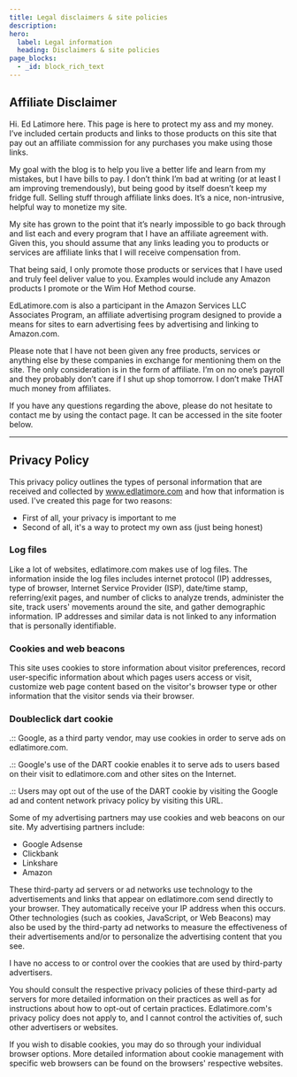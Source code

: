 ```yaml
---
title: Legal disclaimers & site policies
description:
hero:
  label: Legal information
  heading: Disclaimers & site policies
page_blocks:
  - _id: block_rich_text
---
```


## Affiliate Disclaimer

Hi. Ed Latimore here. This page is here to protect my ass and my money. I’ve included certain products and links to those products on this site that pay out an affiliate commission for any purchases you make using those links.

My goal with the blog is to help you live a better life and learn from my mistakes, but I have bills to pay. I don’t think I’m bad at writing (or at least I am improving tremendously), but being good by itself doesn’t keep my fridge full. Selling stuff through affiliate links does. It’s a nice, non-intrusive, helpful way to monetize my site.

My site has grown to the point that it’s nearly impossible to go back through and list each and every program that I have an affiliate agreement with. Given this, you should assume that any links leading you to products or services are affiliate links that I will receive compensation from.

That being said, I only promote those products or services that I have used and truly feel deliver value to you. Examples would include any Amazon products I promote or the Wim Hof Method course.

EdLatimore.com is also a participant in the Amazon Services LLC Associates Program, an affiliate advertising program designed to provide a means for sites to earn advertising fees by advertising and linking to Amazon.com.

Please note that I have not been given any free products, services or anything else by these companies in exchange for mentioning them on the site. The only consideration is in the form of affiliate. I’m on no one’s payroll and they probably don’t care if I shut up shop tomorrow. I don’t make THAT much money from affiliates.

If you have any questions regarding the above, please do not hesitate to contact me by using the contact page. It can be accessed in the site footer below.

---

## Privacy Policy

This privacy policy outlines the types of personal information that are received and collected by www.edlatimore.com and how that information is used. I've created this page for two reasons:

* First of all, your privacy is important to me
* Second of all, it's a way to protect my own ass (just being honest)

### Log files

Like a lot of websites, edlatimore.com makes use of log files. The information inside the log files includes internet protocol (IP) addresses, type of browser, Internet Service Provider (ISP), date/time stamp, referring/exit pages, and number of clicks to analyze trends, administer the site, track users' movements around the site, and gather demographic information. IP addresses and similar data is not linked to any information that is personally identifiable.

### Cookies and web beacons

This site uses cookies to store information about visitor preferences, record user-specific information about which pages users access or visit, customize web page content based on the visitor's browser type or other information that the visitor sends via their browser.

### Doubleclick dart cookie

.:: Google, as a third party vendor, may use cookies in order to serve ads on edlatimore.com.

.:: Google's use of the DART cookie enables it to serve ads to users based on their visit to edlatimore.com and other sites on the Internet.

.:: Users may opt out of the use of the DART cookie by visiting the Google ad and content network privacy policy by visiting this URL.

Some of my advertising partners may use cookies and web beacons on our site. My advertising partners include:

* Google Adsense
* Clickbank
* Linkshare
* Amazon

These third-party ad servers or ad networks use technology to the advertisements and links that appear on edlatimore.com send directly to your browser. They automatically receive your IP address when this occurs. Other technologies (such as cookies, JavaScript, or Web Beacons) may also be used by the third-party ad networks to measure the effectiveness of their advertisements and/or to personalize the advertising content that you see.

I have no access to or control over the cookies that are used by third-party advertisers.

You should consult the respective privacy policies of these third-party ad servers for more detailed information on their practices as well as for instructions about how to opt-out of certain practices. Edlatimore.com's privacy policy does not apply to, and I cannot control the activities of, such other advertisers or websites.

If you wish to disable cookies, you may do so through your individual browser options. More detailed information about cookie management with specific web browsers can be found on the browsers' respective websites.